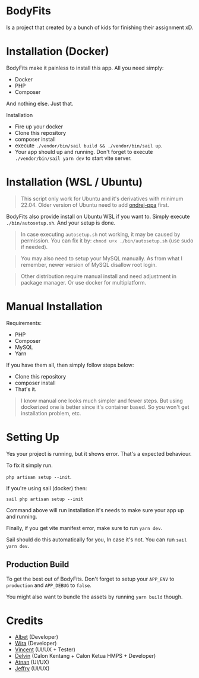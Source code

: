 # BodyFits

Is a project that created by a bunch of kids for finishing their assignment xD.

# Installation (Docker)

BodyFits make it painless to install this app. All you need simply:

-   Docker
-   PHP
-   Composer

And nothing else. Just that.

Installation

-   Fire up your docker
-   Clone this repository
-   composer install
-   execute `./vendor/bin/sail build && ./vendor/bin/sail up`.
-   Your app should up and running. Don't forget to execute `./vendor/bin/sail yarn dev` to start vite server.

# Installation (WSL / Ubuntu)

> This script only work for Ubuntu and it's derivatives with minimum 22.04. Older version of Ubuntu need to add [ondrej-ppa](https://launchpad.net/~ondrej/+archive/ubuntu/php) first.

BodyFits also provide install on Ubuntu WSL if you want to. Simply execute `./bin/autosetup.sh`. And your setup is done.

> In case executing `autosetup.sh` not working, it may be caused by permission. You can fix it by: `chmod u+x ./bin/autosetup.sh` (use sudo if needed).

> You may also need to setup your MySQL manually. As from what I remember, newer version of MySQL disallow root login.

> Other distribution require manual install and need adjustment in package manager. Or use docker for multiplatform.

# Manual Installation

Requirements:

-   PHP
-   Composer
-   MySQL
-   Yarn

If you have them all, then simply follow steps below:

-   Clone this repository
-   composer install
-   That's it.

> I know manual one looks much simpler and fewer steps. But using dockerized one is better since it's container based. So you won't get installation problem, etc.

# Setting Up

Yes your project is running, but it shows error. That's a expected behaviour.

To fix it simply run.

`php artisan setup --init`.

If you're using sail (docker) then:

`sail php artisan setup --init`

Command above will run installation it's needs to make sure your app up and running.

Finally, if you get vite manifest error, make sure to run `yarn dev`.

Sail should do this automatically for you, In case it's not. You can run `sail yarn dev`.

## Production Build

To get the best out of BodyFits. Don't forget to setup your `APP_ENV` to `production` and `APP_DEBUG` to `false`.

You might also want to bundle the assets by running `yarn build` though.

# Credits

-   [Albet](https://github.com/albetnov) (Developer)
-   [Wira](https://www.instagram.com/wirango/) (Developer)
-   [Vincent](https://www.instagram.com/vincen_vincentt/) (UI/UX + Tester)
-   [Delvin](https://instagram.com/d.jason_28?igshid=YmMyMTA2M2Y=) (Calon Kentang + Calon Ketua HMPS + Developer)
-   [Atnan](https://instagram.com/4tnan?igshid=MWM2YjBjM2Q=) (UI/UX)
-   [Jeffry](https://instagram.com/jefrryarisprtma?igshid=ZDdkNTZiNTM=) (UI/UX)

